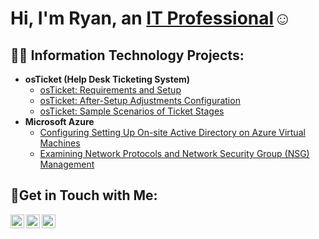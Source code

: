 <h1>Hi, I'm Ryan, an <a href="https://linkedin.com/in/ryanrfrechette">IT Professional</a>☺</h1>

<h2>👨‍💻 Information Technology Projects:</h2>

- <b>osTicket (Help Desk Ticketing System)</b>
  - [osTicket: Requirements and Setup](https://github.com/joshmadakorcc/osticket-prereqs)
  - [osTicket: After-Setup Adjustments Configuration](https://github.com/joshmadakorcc/post-install-config)
  - [osTicket: Sample Scenarios of Ticket Stages](https://github.com/joshmadakorcc/ticket-lifecycle)
- <b>Microsoft Azure</b>
  - [Configuring Setting Up On-site Active Directory on Azure Virtual Machines](https://github.com/joshmadakorcc/configure-ad)
  - [Examining Network Protocols and Network Security Group (NSG) Management](https://github.com/joshmadakorcc/azure-network-protocols)

<h2>🤳Get in Touch with Me:</h2>

[<img align="left" alt="Josh | Twitter" width="22px" src="https://cdn.jsdelivr.net/npm/simple-icons@v3/icons/twitter.svg" />][twitter]
[<img align="left" alt="Josh | LinkedIn" width="22px" src="https://cdn.jsdelivr.net/npm/simple-icons@v3/icons/linkedin.svg" />][linkedin]
[<img align="left" alt="Josh | Instagram" width="22px" src="https://cdn.jsdelivr.net/npm/simple-icons@v3/icons/instagram.svg" />][instagram]

[twitter]: https://twitter.com/RyanRFrechette
[instagram]: https://www.instagram.com/RyanRFrechette
[linkedin]: https://linkedin.com/in/RyanRFrechette
